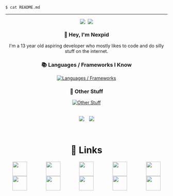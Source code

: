 <code>$ cat README.md</code>

---

<div style="display: flex; justify-content: center; gap: 8px;">
    <a href="https://pronoundb.org/">
        <img src="https://img.shields.io/endpoint?url=https%3A%2F%2Fpronoundb.org%2Fshields%2F614b68364828524b8a3a121f&style=for-the-badge&labelColor=%231e1e2e&color=%23cba6f7">
    </a>
    <a href="https://en.wikipedia.org/wiki/Ages_of_consent_by_country">
        <img src="https://img.shields.io/badge/age-13-cba6f7?style=for-the-badge&labelColor=1e1e2e">
    </a>
</div>

<div align="center">
    <h3>👋 Hey, I'm Nexpid</h3>
    I'm a 13 year old aspiring developer who mostly likes to code and do silly stuff on the internet.
    <h3>📚 Languages / Frameworks I Know</h3>
    <a href="https://skillicons.dev">
        <img alt="Languages / Frameworks" src="https://skillicons.dev/icons?i=astro,bash,css,haxe,haxeflixel,html,js,lua,md,nodejs,react,tailwind,ts&perline=11">
    </a>
    <h3>🔧 Other Stuff</h3>
    <a href="https://skillicons.dev">
        <img alt="Other Stuff" src="https://skillicons.dev/icons?i=ae,discord,eclipse,electron,express,git,github,githubactions,materialui,mongodb,nginx,ps,pr,regex,replit,stackoverflow,vscode&perline=11">
    </a>
</div>

<br/>
<br/>

<div style="display: flex; justify-content: center; gap: 15px;">
    <a href="https://discord.com/users/853550207039832084">
        <img src="https://lanyard.cnrad.dev/api/853550207039832084?bg=181825&borderRadius=12px&animated=true&idleMessage=i%27m%20not%20doing%20anything%20rn%20%3A%29&showDisplayName=true" />
    </a>
    <a href="https://github.com/anuraghazra/github-readme-stats">
        <img src="https://github-readme-stats.vercel.app/api?username=Gabe616&show_icons=true&bg_color=181825&text_color=cdd6f4&icon_color=cba6f7&title_color=cba6f7&hide_border=true&border_radius=12&include_all_commits=true&custom_title=My%20GitHub%20Stats">
    </a>
</div>

<br/>
<br/>

<div align="center">
    <h1>🔗 Links</h1>
    <div style="display: flex; flex-direction: row; gap: 15px; justify-content: center">
        <a href="https://ko-fi.com/nexpid">
            <img width="45" height="45" src="https://cdn.simpleicons.org/kofi/FFF#gh-dark-mode-only">
            <img width="45" height="45" src="https://cdn.simpleicons.org/kofi/000#gh-light-mode-only">
        </a>
        <a href="https://discord.com/users/853550207039832084">
            <img width="45" height="45" src="https://cdn.simpleicons.org/discord/FFF#gh-dark-mode-only">
            <img width="45" height="45" src="https://cdn.simpleicons.org/discord/000#gh-light-mode-only">
        </a>
        <a href="https://steamcommunity.com/id/nexpid">
            <img width="45" height="45" src="https://cdn.simpleicons.org/steam/FFF#gh-dark-mode-only">
            <img width="45" height="45" src="https://cdn.simpleicons.org/steam/000#gh-light-mode-only">
        </a>
        <a href="https://www.roblox.com/users/304346361">
            <img width="45" height="45" src="https://cdn.simpleicons.org/roblox/FFF#gh-dark-mode-only">
            <img width="45" height="45" src="https://cdn.simpleicons.org/roblox/000#gh-light-mode-only">
        </a>
        <a href="https://twitter.com/nexpid/">
            <img width="45" height="45" src="https://cdn.simpleicons.org/twitter/FFF#gh-dark-mode-only">
            <img width="45" height="45" src="https://cdn.simpleicons.org/twitter/000#gh-light-mode-only">
        </a>
    </div>
</div>
